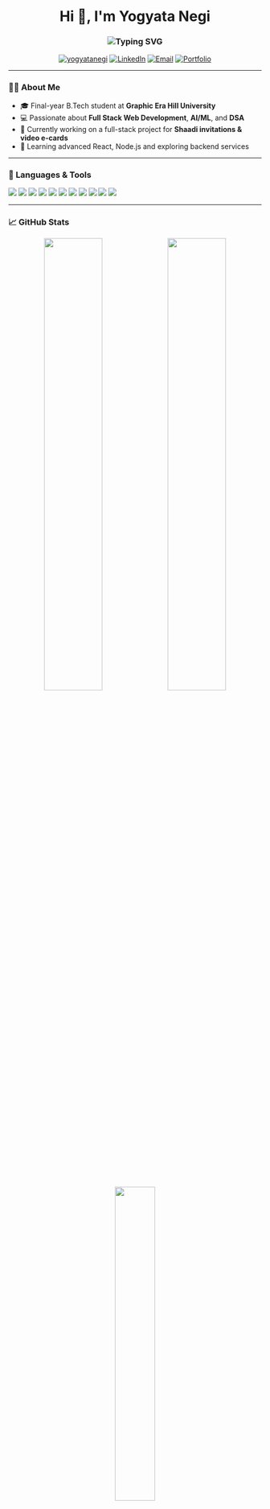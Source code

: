 <h1 align="center">Hi 👋, I'm Yogyata Negi</h1>
<h3 align="center">
  <img src="https://readme-typing-svg.demolab.com?font=Fira+Code&duration=2000&pause=1000&color=F7F7F7&center=true&width=435&lines=Aspiring+Software+Developer;Web+Dev+Enthusiast;Problem+Solver+%7C+Final+Year+Student" alt="Typing SVG" />
</h3>

<p align="center">
  <a href="https://github.com/yogyatanegi"><img src="https://komarev.com/ghpvc/?username=yogyatanegi&label=Profile%20views&color=6a00ff&style=flat" alt="yogyatanegi" /></a>
  <a href="https://linkedin.com/in/yogyata-negi-89262b266"><img alt="LinkedIn" src="https://img.shields.io/badge/LinkedIn-0A66C2?style=flat&logo=linkedin&logoColor=white"></a>
  <a href="mailto:yogyatanegi04@gmail.com"><img alt="Email" src="https://img.shields.io/badge/Gmail-EA4335?style=flat&logo=gmail&logoColor=white"></a>
  <a href="https://yogyatanegi.github.io/Personal-Portfolio"><img alt="Portfolio" src="https://img.shields.io/badge/Portfolio-FF6F00?style=flat&logo=firefox-browser&logoColor=white"></a>
</p>

---

### 👩‍💻 About Me

- 🎓 Final-year B.Tech student at **Graphic Era Hill University**
- 💻 Passionate about **Full Stack Web Development**, **AI/ML**, and **DSA**
- 🚀 Currently working on a full-stack project for **Shaadi invitations & video e-cards**
- 🧠 Learning advanced React, Node.js and exploring backend services

---

### 🧰 Languages & Tools

<p align="left">
  <img src="https://img.shields.io/badge/C-00599C?style=flat&logo=c&logoColor=white" />
  <img src="https://img.shields.io/badge/C++-00599C?style=flat&logo=c%2B%2B&logoColor=white" />
  <img src="https://img.shields.io/badge/Java-ED8B00?style=flat&logo=java&logoColor=white" />
  <img src="https://img.shields.io/badge/Python-3776AB?style=flat&logo=python&logoColor=white" />
  <img src="https://img.shields.io/badge/HTML5-E34F26?style=flat&logo=html5&logoColor=white" />
  <img src="https://img.shields.io/badge/CSS3-1572B6?style=flat&logo=css3&logoColor=white" />
  <img src="https://img.shields.io/badge/JavaScript-F7DF1E?style=flat&logo=javascript&logoColor=black" />
  <img src="https://img.shields.io/badge/React-20232A?style=flat&logo=react&logoColor=61DAFB" />
  <img src="https://img.shields.io/badge/Tailwind_CSS-38B2AC?style=flat&logo=tailwind-css&logoColor=white" />
  <img src="https://img.shields.io/badge/Node.js-339933?style=flat&logo=node.js&logoColor=white" />
  <img src="https://img.shields.io/badge/Git-F05032?style=flat&logo=git&logoColor=white" />
</p>

---

### 📈 GitHub Stats

<p align="center">
  <img src="https://github-readme-stats.vercel.app/api?username=yogyatanegi&show_icons=true&theme=tokyonight" width="48%" />
  <img src="https://github-readme-streak-stats.herokuapp.com?user=yogyatanegi&theme=tokyonight" width="48%" />
</p>

<p align="center">
  <img src="https://github-readme-stats.vercel.app/api/top-langs/?username=yogyatanegi&layout=compact&theme=tokyonight" width="40%" />
</p>

---

### 🚀 Featured Projects

- 💡 [**ShaadiSUTRA**](https://github.com/yogyatanegi/shaadiSUTRA): Shaadi Invitation App with e-card + video templates
- ⚙️ [**PseudoCoder**](https://github.com/yogyatanegi/PseudoCoder-Automated-C-Code-Generation-from-Pseudocode-Using-Lex-Yacc)
- ⏲️ [**Pomolectron**](https://github.com/yogyatanegi/pomolectron): Pomodoro timer app
- 🤖 [**EmotionEvaluator**](https://github.com/yogyatanegi/EmotionEvaluator---sentiment-analysis-project)
- 📸 [**Auto Smile Capture**](https://github.com/yogyatanegi/Auto-Capture-Selfie-by-Detecting-Smile-)
- 🌐 [**Portfolio Site**](https://yogyatanegi.github.io/Personal-Portfolio/)

---

### 🧩 More About Me

- 🔭 **Currently Working On**: Full stack wedding e-card generator (React + Node + Tailwind)
- 💬 **Ask Me About**: C++, DSA, React.js, GitHub, API integration, Web Dev
- 🤝 **Looking to Collaborate On**: Web dev tools, React-based apps, Open source
- 🎯 **2025 Goals**:
  - Get **placed in a top tech company**
  - Contribute to **open source projects** actively

---

### 💬 Fun Fact

> “Code is like humor. When you have to explain it, it’s bad.” 😄

---

<p align="center">✨ Thanks for visiting my profile! ✨<br/>Let’s connect and build something awesome together 🚀</p>
